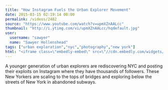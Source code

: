 ```yaml
---
title: "How Instagram Fuels the Urban Explorer Movement"
date: 2015-03-15 02:19:14 00:00
permalink: /videos/2482
source: "https://www.youtube.com/watch?v=upmXZnAALcc"
thumbnail: "http://i.ytimg.com/vi/upmXZnAALcc/hqdefault.jpg"
user:
  username: "sawyer"
  name: "Sawyer Hollenshead"
tags: ["urban exploration","nyc","photography","new york"]
html: "<iframe class=\"embedly-embed\" src=\"//cdn.embedly.com/widgets/media.html?src=http%3A%2F%2Fwww.youtube.com%2Fembed%2FupmXZnAALcc%3Fwmode%3Dtransparent%26feature%3Doembed&wmode=transparent&url=https%3A%2F%2Fwww.youtube.com%2Fwatch%3Fv%3DupmXZnAALcc&image=http%3A%2F%2Fi.ytimg.com%2Fvi%2FupmXZnAALcc%2Fhqdefault.jpg&key=daaebf4d9cdd46779200162d0ca86e20&type=text%2Fhtml&schema=youtube\" width=\"854\" height=\"480\" scrolling=\"no\" frameborder=\"0\" allowfullscreen></iframe>"
---
```


A younger generation of urban explorers are rediscovering NYC and posting their exploits on Instagram where they have thousands of followers. These New Yorkers are scaling to the tops of bridges and exploring below the streets of New York in abandoned subways.